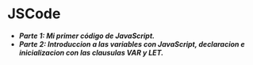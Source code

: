 # JSCode
- **_Parte 1: Mi primer código de JavaScript._**
- **_Parte 2: Introduccion a las variables con JavaScript, declaracion e inicializacion con las clausulas VAR y LET._**
